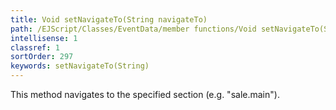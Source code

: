 ```yaml
---
title: Void setNavigateTo(String navigateTo)
path: /EJScript/Classes/EventData/member functions/Void setNavigateTo(String navigateTo)
intellisense: 1
classref: 1
sortOrder: 297
keywords: setNavigateTo(String)
---
```


This method navigates to the specified section (e.g. "sale.main").


